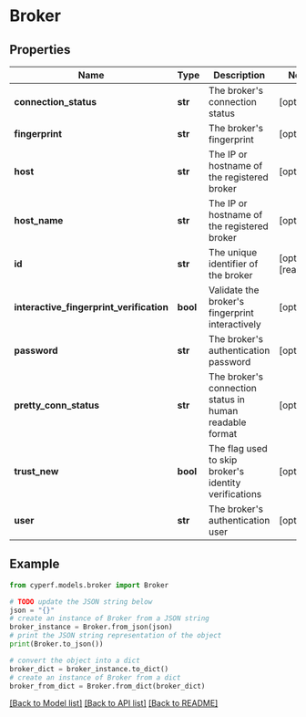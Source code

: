 # Broker


## Properties

Name | Type | Description | Notes
------------ | ------------- | ------------- | -------------
**connection_status** | **str** | The broker&#39;s connection status | [optional] 
**fingerprint** | **str** | The broker&#39;s fingerprint | [optional] 
**host** | **str** | The IP or hostname of the registered broker | [optional] 
**host_name** | **str** | The IP or hostname of the registered broker | [optional] 
**id** | **str** | The unique identifier of the broker | [optional] [readonly] 
**interactive_fingerprint_verification** | **bool** | Validate the broker&#39;s fingerprint interactively | [optional] 
**password** | **str** | The broker&#39;s authentication password | [optional] 
**pretty_conn_status** | **str** | The broker&#39;s connection status in human readable format | [optional] 
**trust_new** | **bool** | The flag used to skip broker&#39;s identity verifications | [optional] 
**user** | **str** | The broker&#39;s authentication user | [optional] 

## Example

```python
from cyperf.models.broker import Broker

# TODO update the JSON string below
json = "{}"
# create an instance of Broker from a JSON string
broker_instance = Broker.from_json(json)
# print the JSON string representation of the object
print(Broker.to_json())

# convert the object into a dict
broker_dict = broker_instance.to_dict()
# create an instance of Broker from a dict
broker_from_dict = Broker.from_dict(broker_dict)
```
[[Back to Model list]](../README.md#documentation-for-models) [[Back to API list]](../README.md#documentation-for-api-endpoints) [[Back to README]](../README.md)


